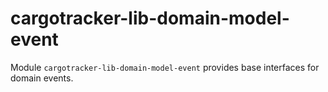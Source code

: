 # cargotracker-lib-domain-model-event

Module `cargotracker-lib-domain-model-event` provides base interfaces for domain events.
